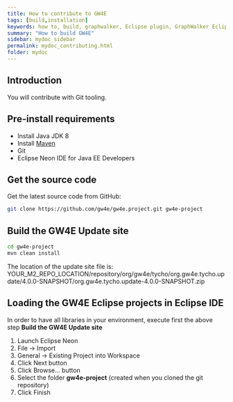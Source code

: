 ```yaml
---
title: How to contribute to GW4E
tags: [build,installation]
keywords: how to, build, graphwalker, Eclipse plugin, GraphWalker Eclipse Plugin
summary: "How to build GW4E"
sidebar: mydoc_sidebar
permalink: mydoc_contributing.html
folder: mydoc
---
```


## Introduction
You will contribute with Git tooling.

## Pre-install requirements
 * Install Java JDK 8
 * Install [Maven](http://maven.apache.org/download.cgi)
 * Git
 * Eclipse Neon IDE for Java EE Developers
 
## Get the source code

Get the latest source code from GitHub:

```sh
git clone https://github.com/gw4e/gw4e.project.git gw4e-project
```

## Build the GW4E Update site
```sh
cd gw4e-project
mvn clean install 
```
The location of the update site file is:<br/>
YOUR_M2_REPO_LOCATION/repository/org/gw4e/tycho/org.gw4e.tycho.update/4.0.0-SNAPSHOT/org.gw4e.tycho.update-4.0.0-SNAPSHOT.zip


## Loading the GW4E Eclipse projects in Eclipse IDE 
In order to have all libraries in your environment, execute first the above step **Build the GW4E Update site**

1. Launch Eclipse Neon
2. File -> Import
3. General -> Existing Project into Workspace
4. Click Next button
5. Click Browse... button
6. Select the folder **gw4e-project** (created when you cloned the git repository)
7. Click Finish
